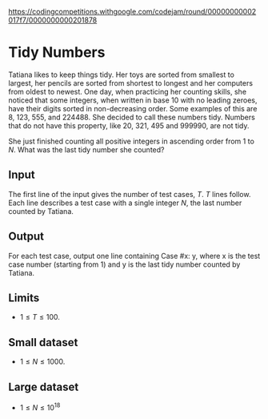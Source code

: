 https://codingcompetitions.withgoogle.com/codejam/round/00000000002017f7/0000000000201878

# Tidy Numbers

Tatiana likes to keep things tidy. Her toys are sorted from smallest to
largest, her pencils are sorted from shortest to longest and her computers from
oldest to newest. One day, when practicing her counting skills, she noticed
that some integers, when written in base 10 with no leading zeroes, have their
digits sorted in non-decreasing order. Some examples of this are 8, 123, 555,
and 224488. She decided to call these numbers tidy. Numbers that do not have
this property, like 20, 321, 495 and 999990, are not tidy.

She just finished counting all positive integers in ascending order from 1 to
$N$. What was the last tidy number she counted?

## Input

The first line of the input gives the number of test cases, $T$. $T$ lines follow.
Each line describes a test case with a single integer $N$, the last number
counted by Tatiana.

## Output

For each test case, output one line containing Case #x: y, where x is the test
case number (starting from 1) and y is the last tidy number counted by Tatiana.

## Limits

- $1 \leq T \leq 100$.

## Small dataset

- $1 \leq N \leq 1000$.

## Large dataset

- $1 \leq N \leq 10^{18}$
